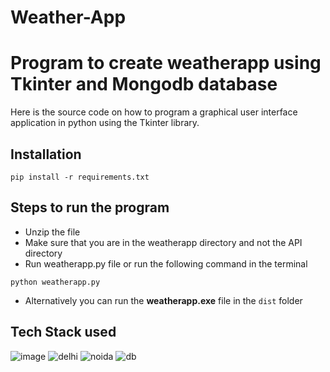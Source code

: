 # Weather-App

# Program to create weatherapp using Tkinter and Mongodb database
Here is the source code on how to program a graphical user interface application in python using the Tkinter library.

## Installation
```(python)
pip install -r requirements.txt
```

## Steps to run the program
- Unzip the file
- Make sure that you are in the weatherapp directory and not the API directory
- Run weatherapp.py file  or run the following command in the terminal
```(python)
python weatherapp.py
```
- Alternatively you can run the **weatherapp.exe** file in the `dist` folder

## Tech Stack used
![image](https://img.shields.io/badge/Python-3776AB?style=for-the-badge&logo=python&logoColor=white)
![delhi](./API/static/design.jpeg)
![noida](./API/static/noida.jpg)
![db](./API/static/db.jpeg)
